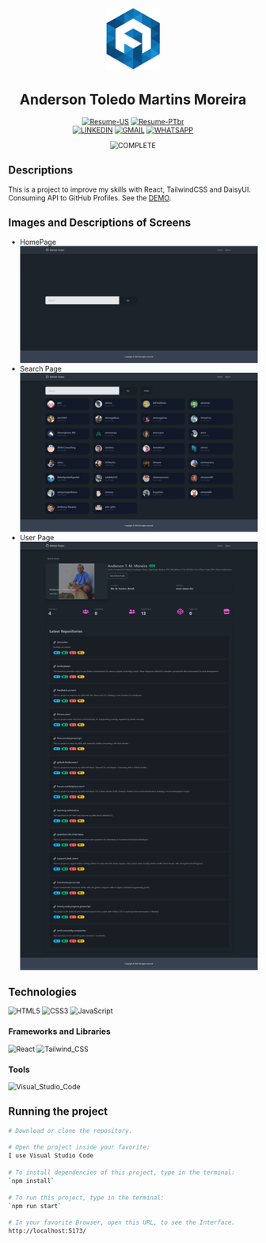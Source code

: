 <div align="center">

![Logo](./docs/logo/favicon.png)

# Anderson Toledo Martins Moreira

[![Resume-US](https://img.shields.io/badge/RESUME_US-3776AB?style=for-the-badge&logo=libreofficewriter&logoColor=white)](https://docs.google.com/document/d/1I8T4Mkb61NsTKN14ZbT1mnQKAc9LqiiPtgrYf9ayH1c/edit?usp=sharing)
[![Resume-PTbr](https://img.shields.io/badge/RESUME_PT_br-007C3C?style=for-the-badge&logo=libreofficewriter&logoColor=white)](https://docs.google.com/document/d/1vnFlRP3myxexgHk5Y6XaCKQGETPQwCygPZqGSblwCXg/edit?usp=sharing)
<br/>
[![LINKEDIN](https://img.shields.io/badge/Linkedin-0A66C2?style=for-the-badge&logo=linkedin&logoColor=white)](https://www.linkedin.com/in/atmmoreira)
[![GMAIL](https://img.shields.io/badge/Gmail-EE2624?style=for-the-badge&logo=gmail&logoColor=white)](mailto:atmmoreira.rj@gmail.com?subject=From%20GitHub&cc=atmmoreira.rj@gmail&body=Hi,%20there.%20Found%20you%20from%20GitHub.)
[![WHATSAPP](https://img.shields.io/badge/Whatsapp-34A853?style=for-the-badge&logo=whatsapp&logoColor=white)](https://api.whatsapp.com/send?phone=5521992890362)

</div>

<div align="center">

![COMPLETE](https://img.shields.io/badge/COMPLETE-7ED321?style=for-the-badge&logo=cachet&logoColor=white)

</div>

## Descriptions

This is a project to improve my skills with React, TailwindCSS and DaisyUI. Consuming API to GitHub Profiles. See the [DEMO](https://github-finder-react-zeta.vercel.app/).

## Images and Descriptions of Screens

- HomePage  
  ![New Layout](./docs/layout/homepage.png)
- Search Page
  ![New Layout](./docs/layout/search-page.png)
- User Page
  ![New Layout](./docs/layout/userpage.png)

## Technologies <!-- References for Create budgets :: https://shields.io/category/build -->

![HTML5](https://img.shields.io/badge/HTML5-E34F26?style=for-the-badge&logo=html5&logoColor=white)
![CSS3](https://img.shields.io/badge/CSS3-1572B6?style=for-the-badge&logo=css3&logoColor=white)
![JavaScript](https://img.shields.io/badge/JavaScript-323330?style=for-the-badge&logo=javascript&logoColor=F7DF1E)

### Frameworks and Libraries

![React](https://img.shields.io/badge/React-20232A?style=for-the-badge&logo=react&logoColor=61DAFB)
![Tailwind_CSS](https://img.shields.io/badge/Tailwind_CSS-38B2AC?style=for-the-badge&logo=tailwind-css&logoColor=white)

### Tools

![Visual_Studio_Code](https://img.shields.io/badge/Visual_Studio_Code-0078D4?style=for-the-badge&logo=visual%20studio%20code&logoColor=white)

## Running the project

```bash
# Download or clone the repository.

# Open the project inside your favorite:
I use Visual Studio Code

# To install dependencies of this project, type in the terminal:
`npm install`

# To run this project, type in the terminal:
`npm run start`

# In your favorite Browser, open this URL, to see the Interface.
http://localhost:5173/

```

